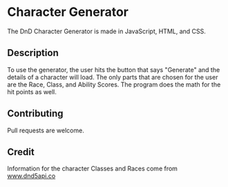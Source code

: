 # Character Generator

The DnD Character Generator is made in JavaScript, HTML, and CSS.

## Description

To use the generator, the user hits the button that says "Generate" and the details of a character will load. The only parts that are chosen for the user are the Race, Class, and Ability Scores. The program does the math for the hit points as well.

## Contributing
Pull requests are welcome.

## Credit
Information for the character Classes and Races come from www.dnd5api.co